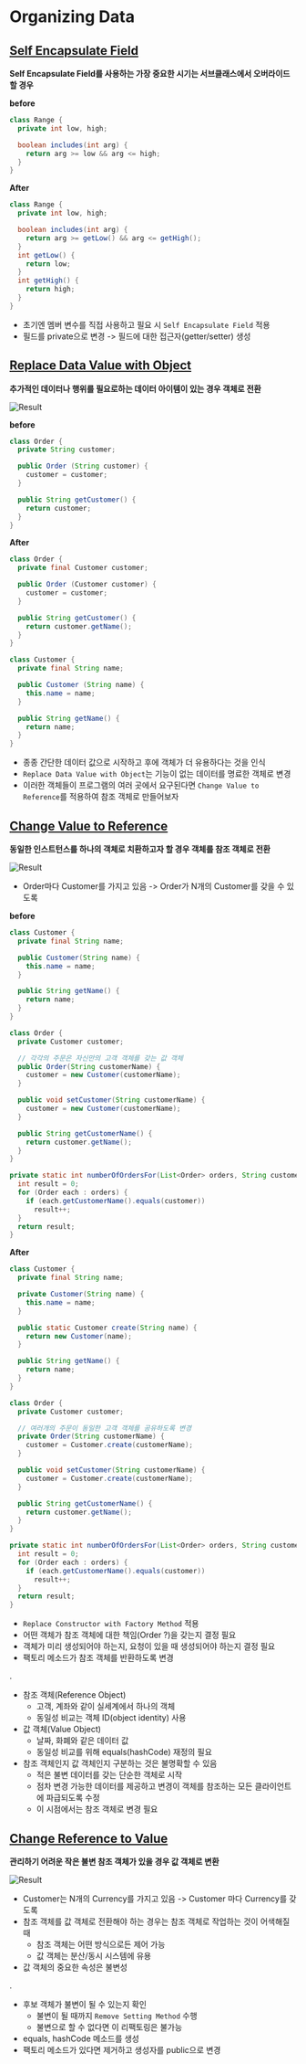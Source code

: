 # Organizing Data

## [Self Encapsulate Field](https://sourcemaking.com/refactoring/self-encapsulate-field)

**Self Encapsulate Field를 사용하는 가장 중요한 시기는 서브클래스에서 오버라이드할 경우**

**before**

```java
class Range {
  private int low, high;

  boolean includes(int arg) {
    return arg >= low && arg <= high;
  }
}
```

**After**

```java
class Range {
  private int low, high;

  boolean includes(int arg) {
    return arg >= getLow() && arg <= getHigh();
  }
  int getLow() {
    return low;
  }
  int getHigh() {
    return high;
  }
}
```

- 초기엔 멤버 변수를 직접 사용하고 필요 시 `Self Encapsulate Field` 적용
- 필드를 private으로 변경 -> 필드에 대한 접근자(getter/setter) 생성

## [Replace Data Value with Object](https://sourcemaking.com/refactoring/replace-data-value-with-object)

**추가적인 데이터나 행위를 필요로하는 데이터 아이템이 있는 경우 객체로 전환**

![Result](https://github.com/jihunparkme/blog/blob/main/img/11-seminar/refactoring/replace-data-value-with-object.png?raw=true 'Result')

**before**

```java
class Order {
  private String customer;

  public Order (String customer) {
    customer = customer;
  }

  public String getCustomer() {
    return customer;
  }
}
```

**After**

```java
class Order {
  private final Customer customer;

  public Order (Customer customer) {
    customer = customer;
  }

  public String getCustomer() {
    return customer.getName();
  }
}

class Customer {
  private final String name;

  public Customer (String name) {
    this.name = name;
  }

  public String getName() {
    return name;    
  }
}
```

- 종종 간단한 데이터 값으로 시작하고 후에 객체가 더 유용하다는 것을 인식
- `Replace Data Value with Object`는 기능이 없는 데이터를 명료한 객체로 변경
- 이러한 객체들이 프로그램의 여러 곳에서 요구된다면 `Change Value to Reference`를 적용하여 참조 객체로 만들어보자

## [Change Value to Reference](https://sourcemaking.com/refactoring/change-value-to-reference)

**동일한 인스트턴스를 하나의 객체로 치환하고자 할 경우 객체를 참조 객체로 전환**

![Result](https://github.com/jihunparkme/blog/blob/main/img/11-seminar/refactoring/change-value-to-reference.png?raw=true 'Result')

- Order마다 Customer를 가지고 있음 -> Order가 N개의 Customer를 갖을 수 있도록

**before**

```java
class Customer {
  private final String name;

  public Customer(String name) {
    this.name = name;
  }

  public String getName() {
    return name;
  }
}

class Order {
  private Customer customer;

  // 각각의 주문은 자신만의 고객 객체를 갖는 값 객체
  public Order(String customerName) {
    customer = new Customer(customerName);
  }

  public void setCustomer(String customerName) {
    customer = new Customer(customerName);
  }

  public String getCustomerName() {
    return customer.getName();
  }
}

private static int numberOfOrdersFor(List<Order> orders, String customer) {
  int result = 0;
  for (Order each : orders) {
    if (each.getCustomerName().equals(customer))
      result++;
  }
  return result;
}
```

**After**

```java
class Customer {
  private final String name;

  private Customer(String name) {
    this.name = name;
  }

  public static Customer create(String name) {
    return new Customer(name);
  }

  public String getName() {
    return name;
  }
}

class Order {
  private Customer customer;

  // 여러개의 주문이 동일한 고객 객체를 공유하도록 변경
  private Order(String customerName) {
    customer = Customer.create(customerName);
  }

  public void setCustomer(String customerName) {
    customer = Customer.create(customerName);
  }

  public String getCustomerName() {
    return customer.getName();
  }
}

private static int numberOfOrdersFor(List<Order> orders, String customer) {
  int result = 0;
  for (Order each : orders) {
    if (each.getCustomerName().equals(customer))
      result++;
  }
  return result;
}
```

- `Replace Constructor with Factory Method` 적용
- 어떤 객체가 참조 객체에 대한 책임(Order ?)을 갖는지 결정 필요
- 객체가 미리 생성되어야 하는지, 요청이 있을 때 생성되어야 하는지 결정 필요
- 팩토리 메소드가 참조 객체를 반환하도록 변경

.

- 참조 객체(Reference Object)
    - 고객, 계좌와 같이 실세계에서 하나의 객체
    - 동일성 비교는 객체 ID(object identity) 사용
- 값 객체(Value Object)
    - 날짜, 화폐와 같은 데이터 값
    - 동일성 비교를 위해 equals(hashCode) 재정의 필요
- 참조 객체인지 값 객체인지 구분하는 것은 불명확할 수 있음
    - 적은 불변 데이터를 갖는 단순한 객체로 시작
    - 점차 변경 가능한 데이터를 제공하고 변경이 객체를 참조하는 모든 클라이언트에 파급되도록 수정
    - 이 시점에서는 참조 객체로 변경 필요

## [Change Reference to Value](https://sourcemaking.com/refactoring/change-reference-to-value)

**관리하기 어려운 작은 불변 참조 객체가 있을 경우 값 객체로 변환**

![Result](https://github.com/jihunparkme/blog/blob/main/img/11-seminar/refactoring/change-reference-to-value.png?raw=true 'Result')

- Customer는 N개의 Currency를 가지고 있음 -> Customer 마다 Currency를 갖도록
- 참조 객체를 값 객체로 전환해야 하는 경우는 참조 객체로 작업하는 것이 어색해질 때
  - 참조 객체는 어떤 방식으로든 제어 가능
  - 값 객체는 분산/동시 시스템에 유용
- 값 객체의 중요한 속성은 불변성

.

- 후보 객체가 불변이 될 수 있는지 확인
  - 불변이 될 때까지 `Remove Setting Method` 수행
  - 불변으로 할 수 없다면 이 리팩토링은 불가능
- equals, hashCode 메소드를 생성
- 팩토리 메소드가 있다면 제거하고 생성자를 public으로 변경

